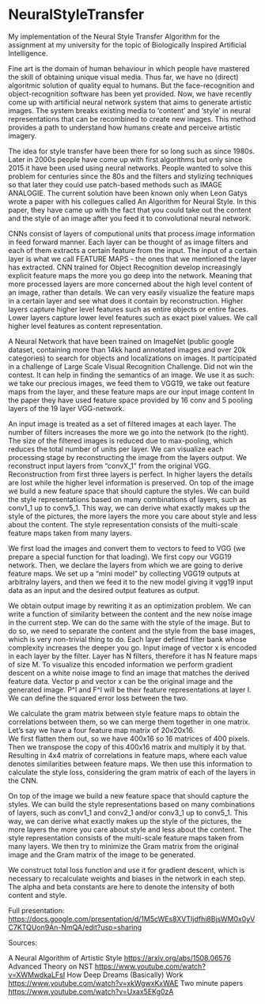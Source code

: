 # NeuralStyleTransfer
My implementation of the Neural Style Transfer Algorithm for the assignment at my university for the topic of Biologically Inspired Artificial Intelligence.

Fine art is the domain of human behaviour in which people have mastered the skill of obtaining unique visual media. 
Thus far, we have no (direct) algoritmic solution of quality equal to humans.
But the face-recognition and object-recognition software has been yet provided.
Now, we have recently come up with artificial neural network system that aims to generate artistic images.
The system breaks existing media to ‘content’ and ‘style’ in neural representations that can be recombined to create new images.
This method provides a path to understand how humans create and perceive artistic imagery.

The idea for style transfer have been there for so long such as since 1980s.
Later in 2000s people have come up with first algorithms but only since 2015 it have been used using neural networks.
People wanted to solve this problem for centuries since the 80s and the filters and stylizing techniques so that later they could use patch-based methods such as IMAGE ANALOGIE.
The current solution have been known only when Leon Gatys wrote a paper with his collegues called An Algorithm for Neural Style. In this paper, they have came up with the fact that you could take out the content and the style of an image after you feed it to convolutional neural network.

CNNs consist of layers of computional units that process image information in feed forward manner. Each layer can be thought of as image filters and each of them extracts a certain feature from the input. 
The input of a certain layer is what we call FEATURE MAPS - the ones that we mentioned the layer has extracted. 
CNN trained for Object Recognition develop increasingly explicit feature maps the more you go deep into the network. Meaning that more processed layers are more concerned about the high level content of an image, rather than details.
We can very easily visualize the feature maps in a certain layer and see what does it contain by reconstruction.
Higher layers capture higher level features such as entire objects or entire faces.
Lower layers capture lower level features such as exact pixel values.
We call higher level features as content representation.

A Neural Network that have been trained on ImageNet (public google dataset, containing more than 14kk hand annotated images and over 20k categories) to search for objects and localizations on images. It participated in a challenge of Large Scale Visual Recognition Challenge. Did not win the contest.
It can help in finding the semantics of an image.
We use it as such:
we take our precious images, we feed them to VGG19, we take out feature maps from the layer, and these feature maps are our input image content
In the paper they have used feature space provided by 16 conv and 5 pooling layers of the 19 layer VGG-network. 

An input image is treated as a set of filtered images at each layer.  The number of filters increases the more we go into the network (to the right).
The size of the filtered images is reduced due to max-pooling, which reduces the total number of units per layer. 
We can visualize each processing stage by reconstructing the image from the layers output. We reconstruct input layers from “convX_1” from the original VGG.
Reconstruction from first three layers is perfect. In higher layers the details are lost while the higher level information is preserved. 
On top of the image we build a new feature space that should capture the styles.
We can build the style representations based on many combinations of layers, such as conv1_1 up to conv5_1.
This way, we can derive what exactly makes up the style of the pictures, the more layers the more you care about style and less about the content. The style representation consists of the multi-scale feature maps taken from many layers.

We first load the images and convert them to vectors to feed to VGG (we prepare a special function for that loading).
We first copy our VGG19 network. Then, we declare the layers from which we are going to derive feature maps. 
We set up a “mini model” by collecting VGG19 outputs at arbitralny layers, and then we feed it to the new model giving it vgg19 input data as an input and the desired output features as output.

We obtain output image by rewriting it as an optimization problem. We can write a function of similarity between the content and the new noise image in the current step. 
We can do the same with the style of the image. But to do so, we need to separate the content and the style from the base images, which is very non-trivial thing to do.
Each layer defined filter bank whose complexity increases the deeper you go.
Input image of vector x is encoded in each layer by the filter. 
Layer has N filters, therefore it has N feature maps of size M.
To visualize this encoded information we perform gradient descent on a white noise image to find an image that matches the derived feature data. 
Vector p and vector x can be the original image and the generated image. 
P^l and F^l will be their feature representations at layer l.
We can define the squared error loss between the two.

We calculate the gram matrix between style feature maps to obtain the correlations between them, so we can merge them together in one matrix.
Let’s say we have a four feature map matrix of 20x20x16.  
We first flatten them out, so we have 400x16 so 16 matrices of 400 pixels.
Then we transpose the copy of this 400x16 matrix and multiply it by that. Resulting in 4x4 matrix of correlations in feature maps, where each value denotes similarities between feature maps.
We then use this information to calculate the style loss, considering the gram matrix of each of the layers in the CNN.

On top of the image we build a new feature space that should capture the styles.
We can build the style representations based on many combinations of layers, such as conv1_1 and conv2_1 and/or conv3_1 up to conv5_1.
This way, we can derive what exactly makes up the style of the pictures, the more layers the more you care about style and less about the content.
The style representation consists of the multi-scale feature maps taken from many layers.
We then try to minimize the Gram matrix from the original image and the Gram matrix of the image to be generated.

We construct total loss function and use it for gradient descent, which is necessary to recalculate weights and biases in the network in each step.
The alpha and beta constants are here to denote the intensity of both content and style.

Full presentation:
https://docs.google.com/presentation/d/1M5cWEs8XVTIjdfhi8BjsWM0x0yVC7KTQUon9An-NmQA/edit?usp=sharing

Sources:

A Neural Algorithm of Artistic Style
https://arxiv.org/abs/1508.06576
Advanced Theory on NST
https://www.youtube.com/watch?v=XWMwdkaLFsI
How Deep Dreams (Basically) Work
https://www.youtube.com/watch?v=xkWgwxKxWAE
Two minute papers 
https://www.youtube.com/watch?v=Uxax5EKg0zA

